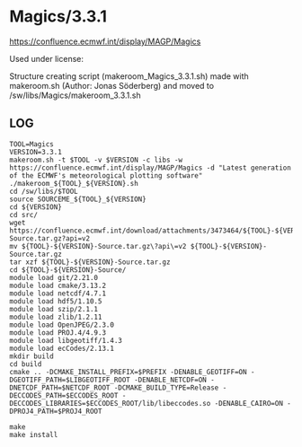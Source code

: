 Magics/3.3.1
============

<https://confluence.ecmwf.int/display/MAGP/Magics>

Used under license:


Structure creating script (makeroom_Magics_3.3.1.sh) made with makeroom.sh (Author: Jonas Söderberg) and moved to /sw/libs/Magics/makeroom_3.3.1.sh

LOG
---

    TOOL=Magics
    VERSION=3.3.1
    makeroom.sh -t $TOOL -v $VERSION -c libs -w https://confluence.ecmwf.int/display/MAGP/Magics -d "Latest generation of the ECMWF's meteorological plotting software" 
    ./makeroom_${TOOL}_${VERSION}.sh 
    cd /sw/libs/$TOOL
    source SOURCEME_${TOOL}_${VERSION}
    cd ${VERSION}
    cd src/
    wget https://confluence.ecmwf.int/download/attachments/3473464/${TOOL}-${VERSION}-Source.tar.gz?api=v2
    mv ${TOOL}-${VERSION}-Source.tar.gz\?api\=v2 ${TOOL}-${VERSION}-Source.tar.gz
    tar xzf ${TOOL}-${VERSION}-Source.tar.gz 
    cd ${TOOL}-${VERSION}-Source/
    module load git/2.21.0
    module load cmake/3.13.2
    module load netcdf/4.7.1
    module load hdf5/1.10.5
    module load szip/2.1.1
    module load zlib/1.2.11
    module load OpenJPEG/2.3.0
    module load PROJ.4/4.9.3
    module load libgeotiff/1.4.3
    module load ecCodes/2.13.1
    mkdir build
    cd build
    cmake .. -DCMAKE_INSTALL_PREFIX=$PREFIX -DENABLE_GEOTIFF=ON -DGEOTIFF_PATH=$LIBGEOTIFF_ROOT -DENABLE_NETCDF=ON -DNETCDF_PATH=$NETCDF_ROOT -DCMAKE_BUILD_TYPE=Release -DECCODES_PATH=$ECCODES_ROOT -DECCODES_LIBRARIES=$ECCODES_ROOT/lib/libeccodes.so -DENABLE_CAIRO=ON -DPROJ4_PATH=$PROJ4_ROOT

    make
    make install

